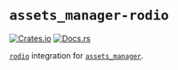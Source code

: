 # `assets_manager-rodio`

[![Crates.io](https://img.shields.io/crates/v/assets_manager-rodio.svg)](https://crates.io/crates/assets_manager-rodio)
[![Docs.rs](https://docs.rs/assets_manager-rodio/badge.svg)](https://docs.rs/assets_manager-rodio/)


[`rodio`] integration for [`assets_manager`].

[`assets_manager`]: https://github.com/a1phyr/assets_manager
[`rodio`]: https://github.com/tesselode/rodio
